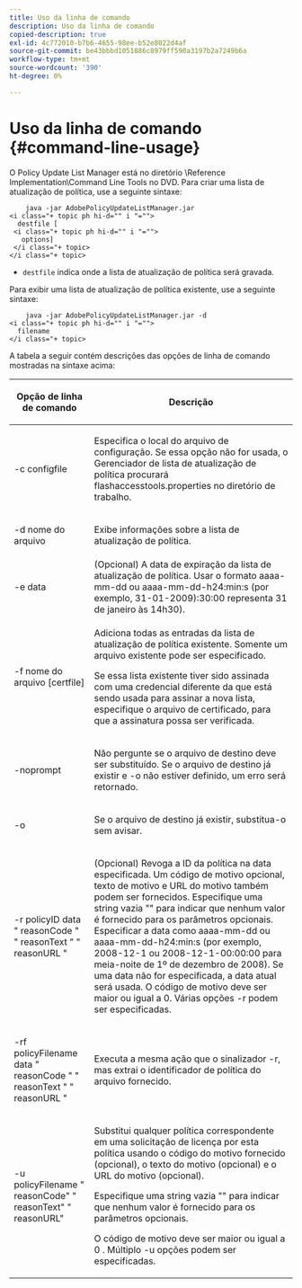 ```yaml
---
title: Uso da linha de comando
description: Uso da linha de comando
copied-description: true
exl-id: 4c772010-b7b6-4655-98ee-b52e8022d4af
source-git-commit: be43bbbd1051886c8979ff590a3197b2a7249b6a
workflow-type: tm+mt
source-wordcount: '390'
ht-degree: 0%

---
```


# Uso da linha de comando {#command-line-usage}

O Policy Update List Manager está no diretório \Reference Implementation\Command Line Tools no DVD. Para criar uma lista de atualização de política, use a seguinte sintaxe:

```
    java -jar AdobePolicyUpdateListManager.jar  
<i class="+ topic ph hi-d="" i "="">
  destfile [ 
 <i class="+ topic ph hi-d="" i "="">
   options]  
 </i class="+ topic> 
</i class="+ topic>
```

* `destfile` indica onde a lista de atualização de política será gravada.

Para exibir uma lista de atualização de política existente, use a seguinte sintaxe:

```
    java -jar AdobePolicyUpdateListManager.jar -d  
<i class="+ topic ph hi-d="" i "="">
  filename 
</i class="+ topic>
```

A tabela a seguir contém descrições das opções de linha de comando mostradas na sintaxe acima:

<table frame="all" colsep="1" rowsep="1" class="+ topic/table adobe-d/table " id="table_ghb_jqy_n4"> 
 <thead class="- topic/thead "> 
  <tr rowsep="1" class="- topic/row "> 
   <th colname="1" class="- topic/entry entry"> <p class="- topic/p ">Opção de linha de comando </p> </th> 
   <th colname="2" class="- topic/entry entry"> <p class="- topic/p ">Descrição </p> </th> 
  </tr> 
 </thead>
 <tbody class="- topic/tbody "> 
  <tr rowsep="1" class="- topic/row "> 
   <td colname="1" class="- topic/entry "> <span class="+ topic/ph pr-d/codeph codeph"> -c configfile </span> </td> 
   <td colname="2" class="- topic/entry "> <p class="- topic/p ">Especifica o local do arquivo de configuração. Se essa opção não for usada, o Gerenciador de lista de atualização de política procurará <span class="filepath"> flashaccesstools.properties </span> no diretório de trabalho. </p> </td> 
  </tr> 
  <tr rowsep="1" class="- topic/row "> 
   <td colname="1" class="- topic/entry "> <p class="- topic/p "> <span class="+ topic/ph pr-d/codeph codeph"> -d nome do arquivo </span> </p> </td> 
   <td colname="2" class="- topic/entry "> <p class="- topic/p ">Exibe informações sobre a lista de atualização de política. </p> </td> 
  </tr> 
  <tr rowsep="1" class="- topic/row "> 
   <td colname="1" class="- topic/entry "> <span class="+ topic/ph pr-d/codeph codeph"> -e data </span> </td> 
   <td colname="2" class="- topic/entry "> (Opcional) A data de expiração da lista de atualização de política. Usar o formato <span class="+ topic/ph pr-d/codeph codeph"> aaaa-mm-dd </span> ou <span class="+ topic/ph pr-d/codeph codeph"> aaaa-mm-dd-h24:min:s </span> (por exemplo, 31-01-2009):30:00 representa 31 de janeiro às 14h30). </td> 
  </tr> 
  <tr rowsep="1" class="- topic/row "> 
   <td colname="1" class="- topic/entry "> <span class="+ topic/ph pr-d/codeph codeph"> -f nome do arquivo [certfile] </span> </td> 
   <td colname="2" class="- topic/entry "> <p class="- topic/p ">Adiciona todas as entradas da lista de atualização de política existente. Somente um arquivo existente pode ser especificado. </p> <p class="- topic/p ">Se essa lista existente tiver sido assinada com uma credencial diferente da que está sendo usada para assinar a nova lista, especifique o arquivo de certificado, para que a assinatura possa ser verificada. </p> </td> 
  </tr> 
  <tr rowsep="1" class="- topic/row "> 
   <td colname="1" class="- topic/entry "> <span class="+ topic/ph pr-d/codeph codeph"> -noprompt </span> </td> 
   <td colname="2" class="- topic/entry "> <p class="- topic/p ">Não pergunte se o arquivo de destino deve ser substituído. Se o arquivo de destino já existir e <span class="codeph"> -o </span> não estiver definido, um erro será retornado. </p> </td> 
  </tr> 
  <tr rowsep="1" class="- topic/row "> 
   <td colname="1" class="- topic/entry "> <span class="codeph"> -o </span> </td> 
   <td colname="2" class="- topic/entry "> <p class="- topic/p ">Se o arquivo de destino já existir, substitua-o sem avisar. </p> </td> 
  </tr> 
  <tr rowsep="1" class="- topic/row "> 
   <td colname="1" class="- topic/entry "> <span class="+ topic/ph pr-d/codeph codeph"> -r policyID </span> <span class="+ topic/ph pr-d/codeph codeph"> data </span> " <span class="+ topic/ph pr-d/codeph codeph"> reasonCode </span>" " <span class="+ topic/ph pr-d/codeph codeph"> reasonText </span>" " <span class="+ topic/ph pr-d/codeph codeph"> reasonURL </span>" </td> 
   <td colname="2" class="- topic/entry "> <p class="- topic/p ">(Opcional) Revoga a ID da política na data especificada. Um código de motivo opcional, texto de motivo e URL do motivo também podem ser fornecidos. Especifique uma string vazia "" para indicar que nenhum valor é fornecido para os parâmetros opcionais. Especificar a data como <span class="+ topic/ph pr-d/codeph codeph"> aaaa-mm-dd </span> ou <span class="+ topic/ph pr-d/codeph codeph"> aaaa-mm-dd-h24:min:s </span> (por exemplo, 2008-12-1 ou 2008-12-1-00:00:00 para meia-noite de 1º de dezembro de 2008). Se uma data não for especificada, a data atual será usada. O código de motivo deve ser maior ou igual a 0. Várias opções -r podem ser especificadas. </p> </td> 
  </tr> 
  <tr rowsep="1" class="- topic/row "> 
   <td colname="1" class="- topic/entry "> <p class="- topic/p ">-rf <span class="+ topic/ph pr-d/codeph codeph"> policyFilename </span> <span class="+ topic/ph pr-d/codeph codeph"> data </span> " <span class="+ topic/ph pr-d/codeph codeph"> reasonCode </span>" " <span class="+ topic/ph pr-d/codeph codeph"> reasonText </span>" " <span class="+ topic/ph pr-d/codeph codeph"> reasonURL </span>" </p> </td> 
   <td colname="2" class="- topic/entry "> <p class="- topic/p ">Executa a mesma ação que o sinalizador -r, mas extrai o identificador de política do arquivo fornecido. </p> </td> 
  </tr> 
  <tr rowsep="0" class="- topic/row "> 
   <td colname="1" class="- topic/entry "> <span class="codeph"> -u policyFilename " reasonCode" " reasonText" " reasonURL" </span> </td> 
   <td colname="2" class="- topic/entry "> <p>Substitui qualquer política correspondente em uma solicitação de licença por esta política usando o código do motivo fornecido (opcional), o texto do motivo (opcional) e o URL do motivo (opcional). </p> <p>Especifique uma string vazia "" para indicar que nenhum valor é fornecido para os parâmetros opcionais. </p> <p>O código de motivo deve ser maior ou igual a <span class="codeph"> 0 </span>. Múltiplo <span class="codeph"> -u </span> opções podem ser especificadas. </p> </td> 
  </tr> 
 </tbody> 
</table>
